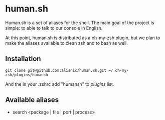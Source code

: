 human.sh
========

Human.sh is a set of aliases for the shell. The main goal of the project is
simple: to able to talk to our console in English.

At this point, human.sh is distributed as a oh-my-zsh plugin, but we plan to
make the aliases available to clean zsh and to bash as well.

## Installation
`git clone git@github.com:alisnic/human.sh.git ~/.oh-my-zsh/plugins/humansh`

And the in your .zshrc add "humansh" to *plugins* list.

## Available aliases
- search <package | file | port | process>
